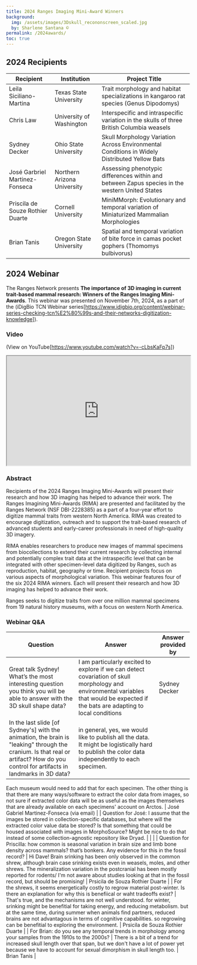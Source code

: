 ```yaml
---
title: 2024 Ranges Imaging Mini-Award Winners
background:
  img: /assets/images/3Dskull_recononscreen_scaled.jpg
  by: Sharlene Santana ©
permalink: /2024awards/
toc: true
---
```


## 2024 Recipients

| Recipient | Institution | Project Title |
|-----------|-------------|---------------|
| Leila Siciliano-Martina | Texas State University | Trait morphology and habitat specializations in kangaroo rat species (Genus Dipodomys) |
| Chris Law | University of Washington | Interspecific and intraspecific variation in the skulls of three British Columbia weasels |
| Sydney Decker | Ohio State University | Skull Morphology Variation Across Environmental Conditions in Widely Distributed Yellow Bats |
| José Garbriel Martinez-Fonseca | Northern Arizona University | Assessing phenotypic differences within and between Zapus species in the western United States |
| Priscila de Souze Rothier Duarte | Cornell University | MiniMMorph: Evolutionary and temporal variation of Miniaturized Mammalian Morphologies |
| Brian Tanis | Oregon State University | Spatial and temporal variation of bite force in camas pocket gophers (Thomomys bulbivorus) |

## 2024 Webinar

The Ranges Network presents **The importance of 3D imaging in current trait-based mammal research: Winners of the Ranges Imaging Mini-Awards**. This webinar was presented on November 7th, 2024, as a part of the (iDigBio TCN Webinar series[https://www.idigbio.org/content/webinar-series-checking-tcn%E2%80%99s-and-their-networks-digitization-knowledge]). 

### Video
(View on YouTube[https://www.youtube.com/watch?v=-cLbsKaFp7s])
<iframe
  src="https://www.youtube.com/embed/-cLbsKaFp7s"
  style="width:100%; height:300px;"
></iframe>

### Abstract

Recipients of the 2024 Ranges Imaging Mini-Awards will present their research and how 3D imaging has helped to advance their work. The Ranges Imagining Mini-Awards (RIMA) are presented and facilitated by the Ranges Network (NSF DBI-2228385) as a part of a four-year effort to digitize mammal traits from western North America. RIMA was created to encourage digitization, outreach and to support the trait-based research of advanced students and early-career professionals in need of high-quality 3D imagery.

RIMA enables researchers to produce new images of mammal specimens from biocollections to extend their current research by collecting internal and potentially complex trait data at the intraspecific level that can be integrated with other specimen-level data digitized by Ranges, such as reproduction, habitat, geography or time. Recipient projects focus on various aspects of morphological variation. This webinar features four of the six 2024 RIMA winners. Each will present their research and how 3D imaging has helped to advance their work.

Ranges seeks to digitize traits from over one million mammal specimens from 19 natural history museums, with a focus on western North America.

### Webinar Q&A

| Question | Answer | Answer provided by |
|----------|--------|--------------------|
| Great talk Sydney! What’s the most interesting question you think you will be able to answer with the 3D skull shape data? | I am particularly excited to explore if we can detect covariation of skull morphology and environmental variables that would be expected if the bats are adapting to local conditions | Sydney Decker |
| In the last slide [of Sydney's] with the animation, the brain is "leaking" through the cranium. Is that real or artifact? How do you control for artifacts in landmarks in 3D data? | in general, yes, we would like to publish all the data. It might be logistically hard to publish the color data independently to each specimen.
Each museum would need to add that for each specimen. The other thing is that there are many ways/software to extract the color data from images, so not sure if extracted color data will be as useful as the images themselves that
are already available on each specimens' account on Arctos. | José Gabriel Martinez-Fonseca (via email) |
| Question for José: I assume that the images be stored in collection-specific databases, but where will the extracted color value data be stored? Is that something that could be housed associated with images in MorphoSource? Might be nice to do that instead of some collection-agnostic repository like Dryad. |  |  |
| Question for Priscilla: how common is seasonal variation in brain size and limb bone density across mammals? that’s bonkers. Any evidence for this in the fossil record? | Hi Dave! Brain srinking has been only observed in the common shrew, although brain case srinking exists even in weasels, moles, and other shrews. The mineralization variation in the postcranial has been mostly reported for rodents/ I'm not aware about studies looking at that in the fossil record, but should be promising! | Prsicila de Souza Rothier Duarte |
| For the shrews, it seems energetically costly to regrow material post-winter. Is there an explanation for why this is benefiical or waht tradeoffs exist? | That's true, and the mechanisms are not well understood. for winter, srinking might be benefitial for taking energy, and reducing metabolism. but at the same time, during summer when animals find partners, reduced brains are not advantagous in terms of cognitive capabilities. so regrowing can be benefitial to exploring the environment. | Prsicila de Souza Rothier Duarte |
| For Brian: do you see any temporal trends in morphology among your samples from the 1910s to the 2000s? | There is a bit of a trend for increased skull length over that span, but we don't have a lot of power yet because we have to account for sexual dimorphism in skull length too. | Brian Tanis |

